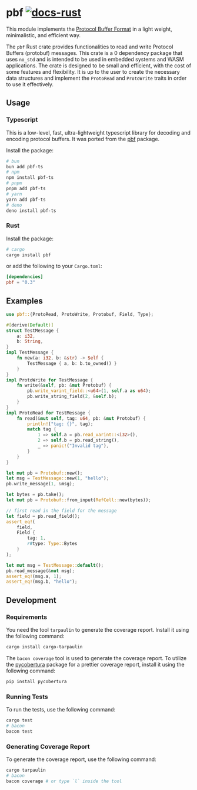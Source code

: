 # pbf [![docs-rust][docs-rust-image]][docs-rust-url]

[docs-rust-image]: https://img.shields.io/badge/docs-rust-yellow.svg
[docs-rust-url]: https://docs.rs/pbf

This module implements the [Protocol Buffer Format](https://protobuf.dev/) in a light weight, minimalistic, and efficient way.

The `pbf` Rust crate provides functionalities to read and write Protocol Buffers (protobuf) messages. This crate is a 0 dependency package that uses `no_std` and is intended to be used in embedded systems and WASM applications. The crate is designed to be small and efficient, with the cost of some features and flexibility. It is up to the user to create the necessary data structures and implement the `ProtoRead` and `ProtoWrite` traits in order to use it effectively.

## Usage

### Typescript

This is a low-level, fast, ultra-lightweight typescript library for decoding and encoding protocol buffers. It was ported from the [pbf](https://github.com/mapbox/pbf) package.

Install the package:

```bash
# bun
bun add pbf-ts
# npm
npm install pbf-ts
# pnpm
pnpm add pbf-ts
# yarn
yarn add pbf-ts
# deno
deno install pbf-ts
```

### Rust

Install the package:

```bash
# cargo
cargo install pbf
```

or add the following to your `Cargo.toml`:

```toml
[dependencies]
pbf = "0.3"
```

## Examples

```rust
use pbf::{ProtoRead, ProtoWrite, Protobuf, Field, Type};

#[derive(Default)]
struct TestMessage {
    a: i32,
    b: String,
}
impl TestMessage {
    fn new(a: i32, b: &str) -> Self {
        TestMessage { a, b: b.to_owned() }
    }
}
impl ProtoWrite for TestMessage {
    fn write(&self, pb: &mut Protobuf) {
        pb.write_varint_field::<u64>(1, self.a as u64);
        pb.write_string_field(2, &self.b);
    }
}
impl ProtoRead for TestMessage {
    fn read(&mut self, tag: u64, pb: &mut Protobuf) {
        println!("tag: {}", tag);
        match tag {
            1 => self.a = pb.read_varint::<i32>(),
            2 => self.b = pb.read_string(),
            _ => panic!("Invalid tag"),
        }
    }
}

let mut pb = Protobuf::new();
let msg = TestMessage::new(1, "hello");
pb.write_message(1, &msg);

let bytes = pb.take();
let mut pb = Protobuf::from_input(RefCell::new(bytes));

// first read in the field for the message
let field = pb.read_field();
assert_eq!(
    field,
    Field {
        tag: 1,
        r#type: Type::Bytes
    }
);

let mut msg = TestMessage::default();
pb.read_message(&mut msg);
assert_eq!(msg.a, 1);
assert_eq!(msg.b, "hello");
```

## Development

### Requirements

You need the tool `tarpaulin` to generate the coverage report. Install it using the following command:

```bash
cargo install cargo-tarpaulin
```

The `bacon coverage` tool is used to generate the coverage report. To utilize the [pycobertura](https://pypi.org/project/pycobertura/) package for a prettier coverage report, install it using the following command:

```bash
pip install pycobertura
```

### Running Tests

To run the tests, use the following command:

```bash
cargo test
# bacon
bacon test
```

### Generating Coverage Report

To generate the coverage report, use the following command:

```bash
cargo tarpaulin
# bacon
bacon coverage # or type `l` inside the tool
```
